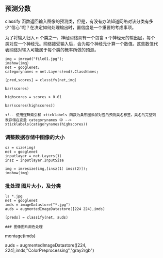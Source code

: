 ## 预测分数

classify 函数返回输入图像的预测类，但是，有没有办法知道网络对该分类有多少“信心”呢？在决定如何处理输出时，置信度是一个重要的考虑事项。


为了将输入归入 n 个类之一，神经网络具有一个包含 n 个神经元的输出层，每个类对应一个神经元。网络接受输入后，会为每个神经元计算一个数值。这些数值代表网络对输入可能属于每个类的概率所做的预测。

```
img = imread("file01.jpg");
imshow(img)
net = googlenet;
categorynames = net.Layers(end).ClassNames;

[pred,scores] = classify(net,img)

bar(scores)

highscores = scores > 0.01

bar(scores(highscores))

<!-- 使用逻辑索引和 xticklabels 函数为条形图添加对应的预测类名标签。类名的完整列表存储在变量 categorynames 中 -->
xticklabels(categorynames(highscores))

```


### 调整数据存储中图像的大小
```
sz = size(img)
net = googlenet
inputlayer = net.Layers(1)
insz = inputlayer.InputSize

img = imresize(img,[insz(1) insz(2)]);
imshow(img)

```
### 批处理 图片大小，及分类

```
ls *.jpg
net = googlenet
imds = imageDatastore("*.jpg")
auds = augmentedImageDatastore([224 224],imds)

[preds] = classify(net, auds) 

### 图像图片颜色处理
```
<!-- 显示所有图像。 -->
montage(imds)

auds = augmentedImageDatastore([224, 224],imds,"ColorPreprocessing","gray2rgb")
```
